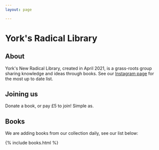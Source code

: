 ```yaml
---
layout: page

---
```


# York's Radical Library

## About

York's New Radical Library, created in April 2021, is a grass-roots group
sharing knowledge and ideas through books. See our [Instagram page][insta]
for the most up to date list.

## Joining us

Donate a book, or pay £5 to join! Simple as.

## Books

We are adding books from our collection daily, see our list below:

{% include books.html %}



[insta]: https://instagram.com/{{site.instagram}}

